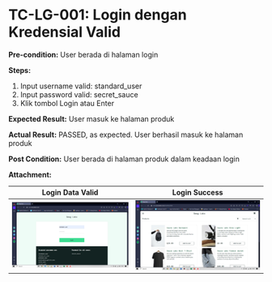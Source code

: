 # TC-LG-001: Login dengan Kredensial Valid

**Pre-condition:**
User berada di halaman login

**Steps:**
1. Input username valid: standard_user
2. Input password valid: secret_sauce
3. Klik tombol Login atau Enter

**Expected Result:**
User masuk ke halaman  produk

**Actual Result:**
PASSED, as expected. User berhasil masuk ke halaman produk

**Post Condition:**
User berada di halaman  produk dalam keadaan login

**Attachment:**

| Login Data Valid | Login Success |
|------------------|---------------|
| ![Login data valid](../documentations/TC-LG-001-Data.png) | ![Login Success](../documentations/TC-LG-001-Success.png) |

